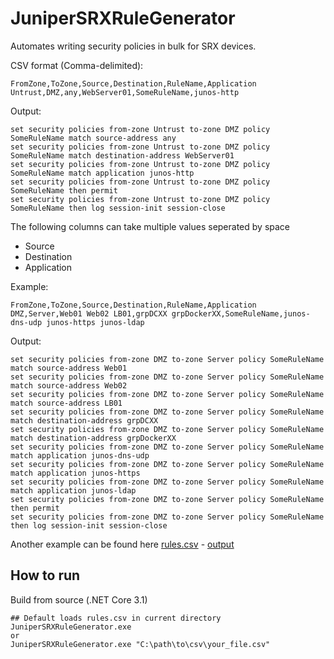 # JuniperSRXRuleGenerator

Automates writing security policies in bulk for SRX devices.

CSV format (Comma-delimited):
```
FromZone,ToZone,Source,Destination,RuleName,Application
Untrust,DMZ,any,WebServer01,SomeRuleName,junos-http
```
Output:
```
set security policies from-zone Untrust to-zone DMZ policy SomeRuleName match source-address any
set security policies from-zone Untrust to-zone DMZ policy SomeRuleName match destination-address WebServer01
set security policies from-zone Untrust to-zone DMZ policy SomeRuleName match application junos-http
set security policies from-zone Untrust to-zone DMZ policy SomeRuleName then permit
set security policies from-zone Untrust to-zone DMZ policy SomeRuleName then log session-init session-close
```

The following columns can take multiple values seperated by space
* Source
* Destination
* Application

Example:  
```
FromZone,ToZone,Source,Destination,RuleName,Application
DMZ,Server,Web01 Web02 LB01,grpDCXX grpDockerXX,SomeRuleName,junos-dns-udp junos-https junos-ldap
```
Output:
```
set security policies from-zone DMZ to-zone Server policy SomeRuleName match source-address Web01
set security policies from-zone DMZ to-zone Server policy SomeRuleName match source-address Web02
set security policies from-zone DMZ to-zone Server policy SomeRuleName match source-address LB01
set security policies from-zone DMZ to-zone Server policy SomeRuleName match destination-address grpDCXX
set security policies from-zone DMZ to-zone Server policy SomeRuleName match destination-address grpDockerXX
set security policies from-zone DMZ to-zone Server policy SomeRuleName match application junos-dns-udp
set security policies from-zone DMZ to-zone Server policy SomeRuleName match application junos-https
set security policies from-zone DMZ to-zone Server policy SomeRuleName match application junos-ldap
set security policies from-zone DMZ to-zone Server policy SomeRuleName then permit
set security policies from-zone DMZ to-zone Server policy SomeRuleName then log session-init session-close
```

Another example can be found here [rules.csv](https://github.com/kvishno/JuniperSRXRuleGenerator/blob/master/JuniperSRXRuleGenerator/rules.csv) - [output](https://github.com/kvishno/JuniperSRXRuleGenerator/blob/master/JuniperSRXRuleGenerator/Output.txt)

## How to run
Build from source (.NET Core 3.1)

```
## Default loads rules.csv in current directory
JuniperSRXRuleGenerator.exe
or
JuniperSRXRuleGenerator.exe "C:\path\to\csv\your_file.csv"
```
